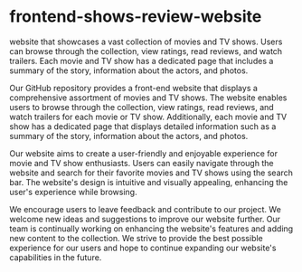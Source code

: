 # frontend-shows-review-website
website that showcases a vast collection of movies and TV shows. Users can browse through the collection, view ratings, read reviews, and watch trailers. Each movie and TV show has a dedicated page that includes a summary of the story, information about the actors, and photos.

Our GitHub repository provides a front-end website that displays a comprehensive assortment of movies and TV shows. The website enables users to browse through the collection, view ratings, read reviews, and watch trailers for each movie or TV show. Additionally, each movie and TV show has a dedicated page that displays detailed information such as a summary of the story, information about the actors, and photos.

Our website aims to create a user-friendly and enjoyable experience for movie and TV show enthusiasts. Users can easily navigate through the website and search for their favorite movies and TV shows using the search bar. The website's design is intuitive and visually appealing, enhancing the user's experience while browsing.

We encourage users to leave feedback and contribute to our project. We welcome new ideas and suggestions to improve our website further. Our team is continually working on enhancing the website's features and adding new content to the collection. We strive to provide the best possible experience for our users and hope to continue expanding our website's capabilities in the future.
